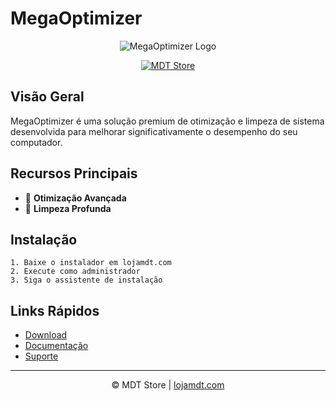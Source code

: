 # MegaOptimizer

<p align="center">
  <img src="/api/placeholder/200/200" alt="MegaOptimizer Logo"/>
</p>

<p align="center">
  <a href="https://lojamdt.com">
    <img src="/api/placeholder/120/40" alt="MDT Store"/>
  </a>
</p>

## Visão Geral

MegaOptimizer é uma solução premium de otimização e limpeza de sistema desenvolvida para melhorar significativamente o desempenho do seu computador.

## Recursos Principais

- 🚀 **Otimização Avançada**
- 🧹 **Limpeza Profunda**

## Instalação

```
1. Baixe o instalador em lojamdt.com
2. Execute como administrador
3. Siga o assistente de instalação
```

## Links Rápidos

- [Download](https://lojamdt.com/download)
- [Documentação](https://lojamdt.com/docs)
- [Suporte](https://lojamdt.com/suporte)

---

<p align="center">
© MDT Store | <a href="https://lojamdt.com">lojamdt.com</a>
</p>
